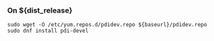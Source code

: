 ### On ${dist_release}

```
sudo wget -O /etc/yum.repos.d/pdidev.repo ${baseurl}/pdidev.repo
sudo dnf install pdi-devel
```
